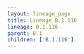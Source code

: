 ```yaml
---
layout: lineage_page
title: Lineage B.1.116
lineage: B.1.116
parent: B.1
children: ['B.1.116']
---
```


